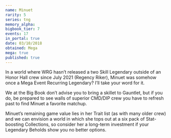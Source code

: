 ```yaml
---
name: Minuet
rarity: 5
series: tng
memory_alpha:
bigbook_tier: 7
events: 17
in_portal: true
date: 03/10/2018
obtained: Mega
mega: true
published: true
---
```


In a world where WRG hasn’t released a two Skill Legendary outside of an Honor Hall crew since July 2021 (Regency Riker), Minuet was somehow once a Mega Event Recurring Legendary? I’ll take your word for it.

We at the Big Book don’t advise you to bring a skillet to Gauntlet, but if you do, be prepared to see walls of superior CMD/DIP crew you have to refresh past to find Minuet a favorite matchup. 

Minuet’s remaining game value lies in her Trait list (as with many older crew) and we can envision a world in which she tops out at a six pack of Stat-boosting Collections, so consider her a long-term investment if your Legendary Beholds show you no better options.
